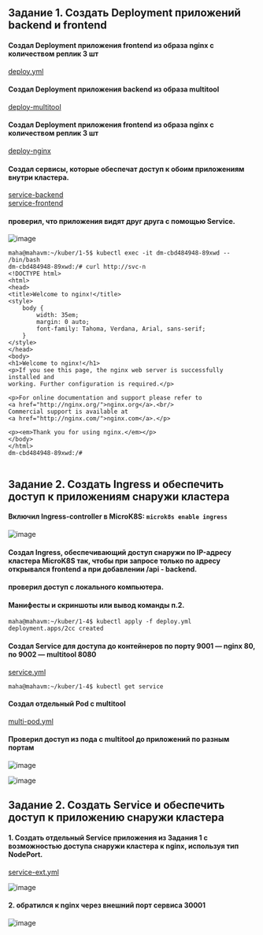 ## Задание 1. Создать Deployment приложений backend и frontend
#### Создал Deployment приложения frontend из образа nginx с количеством реплик 3 шт
[deploy.yml](https://github.com/Heimdier/DEV/blob/main/Kube/1.4./deploy.yml)    

#### Создал Deployment приложения backend из образа multitool
[deploy-multitool](https://github.com/Heimdier/DEV/blob/main/Kube/1.5./deploy-multitool.yml)

#### Создал Deployment приложения frontend из образа nginx с количеством реплик 3 шт  
[deploy-nginx](https://github.com/Heimdier/DEV/blob/main/Kube/1.5./deploy-nginx.yml)

#### Создал сервисы, которые обеспечат доступ к обоим приложениям внутри кластера.   
[service-backend](https://github.com/Heimdier/DEV/blob/main/Kube/1.5./service-backend.yml)   
[service-frontend](https://github.com/Heimdier/DEV/blob/main/Kube/1.5./service-frontend.yml)

#### проверил, что приложения видят друг друга с помощью Service.   
![image](https://github.com/user-attachments/assets/790f442d-a4a6-47fc-a840-7694b6c1cfd8)

```shell
maha@mahavm:~/kuber/1-5$ kubectl exec -it dm-cbd484948-89xwd -- /bin/bash
dm-cbd484948-89xwd:/# curl http://svc-n
<!DOCTYPE html>
<html>
<head>
<title>Welcome to nginx!</title>
<style>
    body {
        width: 35em;
        margin: 0 auto;
        font-family: Tahoma, Verdana, Arial, sans-serif;
    }
</style>
</head>
<body>
<h1>Welcome to nginx!</h1>
<p>If you see this page, the nginx web server is successfully installed and
working. Further configuration is required.</p>

<p>For online documentation and support please refer to
<a href="http://nginx.org/">nginx.org</a>.<br/>
Commercial support is available at
<a href="http://nginx.com/">nginx.com</a>.</p>

<p><em>Thank you for using nginx.</em></p>
</body>
</html>
dm-cbd484948-89xwd:/# 


```

## Задание 2. Создать Ingress и обеспечить доступ к приложениям снаружи кластера
#### Включил Ingress-controller в MicroK8S:  `microk8s enable ingress`

![image](https://github.com/user-attachments/assets/86037b7d-e73f-41d2-b37f-4f903bc60d4b)

#### Создал Ingress, обеспечивающий доступ снаружи по IP-адресу кластера MicroK8S так, чтобы при запросе только по адресу открывался frontend а при добавлении /api - backend.   


#### проверил доступ с локального компьютера.   

#### Манифесты и скриншоты или вывод команды п.2.   













```shell
maha@mahavm:~/kuber/1-4$ kubectl apply -f deploy.yml
deployment.apps/2cc created

```

#### Создал Service для доступа до контейнеров по порту 9001 — nginx 80, по 9002 — multitool 8080   
[service.yml](https://github.com/Heimdier/DEV/blob/main/Kube/1.4./service.yml)
```shell
maha@mahavm:~/kuber/1-4$ kubectl get service

```

####  Создал отдельный Pod с multitool
[multi-pod.yml](https://github.com/Heimdier/DEV/blob/main/Kube/1.4./multi-pod.yml)

####  Проверил доступ из пода с multitool до приложений по разным портам
![image](https://github.com/user-attachments/assets/330caaf4-3ad8-4da9-be4c-ee8c01790870)

![image](https://github.com/user-attachments/assets/c6d5318d-3d05-4b1b-900a-9dada5fcd166)

## Задание 2. Создать Service и обеспечить доступ к приложению снаружи кластера

#### 1. Создать отдельный Service приложения из Задания 1 с возможностью доступа снаружи кластера к nginx, используя тип NodePort.
[service-ext.yml](https://github.com/Heimdier/DEV/blob/main/Kube/1.4./service-ext.yml)  

![image](https://github.com/user-attachments/assets/46c96e47-4d37-4b32-867a-d6e798c5c431)

#### 2. обратился к nginx через внешний порт сервиса 30001
![image](https://github.com/user-attachments/assets/c253bc3c-d250-4480-8eb7-16b5628d2a26)




